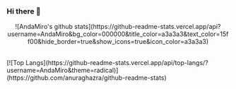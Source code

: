 ### Hi there 👋

<p align="center">
<!--![AndaMiro's github stats](https://github-readme-stats.vercel.app/api?username=AndaMiro&show_icons=true&theme=radical)-->
![AndaMiro's github stats](https://github-readme-stats.vercel.app/api?username=AndaMiro&bg_color=000000&title_color=a3a3a3&text_color=15ff00&hide_border=true&show_icons=true&icon_color=a3a3a3)
</p>
</br>
[![Top Langs](https://github-readme-stats.vercel.app/api/top-langs/?username=AndaMiro&theme=radical)](https://github.com/anuraghazra/github-readme-stats)
<!--
**AndaMiro/AndaMiro** is a ✨ _special_ ✨ repository because its `README.md` (this file) appears on your GitHub profile.

Here are some ideas to get you started:

- 🔭 I’m currently working on ...
- 🌱 I’m currently learning ...
- 👯 I’m looking to collaborate on ...
- 🤔 I’m looking for help with ...
- 💬 Ask me about ...
- 📫 How to reach me: ...
- 😄 Pronouns: ...
- ⚡ Fun fact: ...
-->
